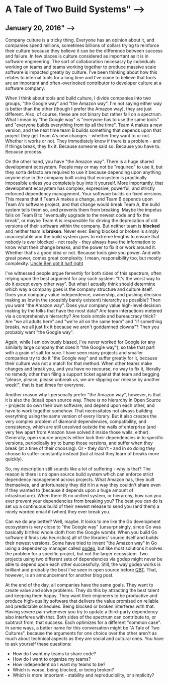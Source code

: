 # A Tale of Two Build Systems" -->
## January 20, 2016" -->

Company culture is a tricky thing.  Everyone has an opinion about it, and
companies spend millions, sometimes billions of dollars trying to reinforce
their culture because they believe it can be the difference between success and
failure.  In few places is culture considered as important as it is in software
engineering.  The sort of collaboration necesasry by individuals working on
teams and teams working together to produce massive scale software is impacted
greatly by culture.  I've been thinking about how this relates to internal
tools for a long time and I've come to believe that tools are an important and
often-overlooked contributor to developer culture at a software company.

When I think about tools and build culture, I divide companies into two groups,
"the Google way" and "the Amazon way".  I'm not saying either way is better
than the other (though I prefer the Amazon way), they are just different.
Also, of course, these are not binary but rather fall on a spectrum.  What I
mean by "the Google way" is "everyone has to use the same tools" and "everyone
builds everything from tip all the time".  Team A makes a new version, and the
next time team B builds something that depends upon that project they get Team
A's new changes - whether they want to or not.  Whether it works or not.  They
immediately know if there is a problem - and if things break, they fix it.
Because someone said so.  Because you have to.  Because process.

On the other hand, you have "the Amazon way".  There is a huge shared
development ecosystem.  People may or may not be "required" to use it, but they
sorta defacto are required to use it because depending upon anything anyone
else in the company built using that ecosystem is practically impossible unless
you completely buy into it yourself.  More importantly, that development
ecosystem has complex, expressive, powerful, and strictly enforced dependency
management.  Your software builds on fixed versions.  This means that if Team A
makes a change, and Team B depends upon Team A's software project, and that
change would break Team A, the build system tells them so, and prevents them
from breaking.  Maybe the impetus falls on Team B to "eventually upgrade to the
newest code and fix the break", or maybe Team A is responsible for driving the
deprecation of old versions of their software within the company.  But neither
team is **blocked** and neither team is **broken**.  Never ever.  Being
blocked or broken is simply unacceptable and the build system goes to extreme
lengths to ensure that nobody is ever blocked - not really - they always have
the information to know what their change breaks, and the power to fix it or
work around it.  Whether that's a good idea or not.  Because tools give you
power.  And with great power, comes great complexity.  I mean, responsibility
too, but mostly complexity.  [Uncle Ben got it half right](http://en.wikipedia.org/wiki/Uncle_Ben#.22With_great_power_comes_great_responsibility.22)

I've witnessed people argue fervently for both sides of this spectrum, often
relying upon the best argument for any such system: "It's the worst way to do
it except every other way".  But what I actually think should determine which
way a company goes is the company structure and culture itself.  Does your
company value independence, ownership, and pushing decision making as low in
the (possibly barely existent) hierarchy as possible?  Then you want "the
Amazon way".  Does your company value high-level decision making by the folks
that have the most data?  Are team interactions metered via a comprehensive
hierarchy?  Are tools simple and bureaucracy thick?  Are "we all adults here"
and "we're all on the same team" and "if something breaks, we all just fix it
because we aren't goddamned clowns"?  Then you probably want "the Google way".

Again, while I am obviously biased, I've never worked for Google (or any
similarly large company that does it "the Google way"), so take that part with
a grain of salt for sure.  I have seen many projects and smaller companies try
to do it "the Google way" and suffer greatly for it, because their culture was
not a match for that method.  When other teams make changes and break you, and
you have no recourse, no way to fix it, literally no remedy other than filing a
support ticket against that team and begging "please, please, please unbreak
us, we are slipping our release by another week!", that is bad times for
everyone.

Another reason why I personally prefer "the Amazon way", however, is that it is
also the (ideal) open source way.  There *is* no hierarchy in Open Source -
projects do own their own software, and depend upon each other, and have to work
together somehow.  That necessitates not always building everything using the
same version of every library.  But it also creates the very complex problem of
diamond dependencies, compatibility, and consistency, which are still unsolved
outside the walls of enterprise (and very few apart from Amazon have solved it
inside those walls, either).  Generally, open source projects either lock their
dependencies in to specific versions, periodically try to bump those versions,
and suffer when they break (at a time of their choosing).  Or - they don't - and
in so doing they choose to suffer constantly instead (but at least they learn of
breaks more quickly).

So, my description still sounds like a lot of suffering - why is that?  The
reason is there is no open source build system which can enforce strict
dependency management across projects.  What Amazon has, they built themselves,
and unfortunately they did it in a way they couldn't share even if they wanted
to (because it depends upon a huge amount of infrastructure).  When there IS no
unified system, or hierarchy, how can you ever prevent your dependencies from
breaking you?  The best you can do is set up a continuous build of their newest
release to send you (and them) a nicely worded email if (when) they ever break
you.

Can we do any better?  Well, maybe.  It looks to me like the Go development
ecosystem is very close to "the Google way" (unsurprisingly, since Go was
basically birthed whole cloth from the Google womb).  When you build Go
software it finds (via heuristics) all of the libraries' source itself and
builds their newest versions.  Some have tried to invent "the Amazon way" in Go
using a dependency manager called [godep](https://github.com/tools/godep), but like most solutions it
solves the problem for a specific project, but not the larger ecosystem.  Two
projects using two different sets of dependencies via godep might never be able
to depend upon each other successfully.  Still, the way godep works is
brilliant and probably the best I've seen in open source before
[QBT](https://qbtbuildtool.com).  That, however, is an announcement for another
blog post.

At the end of the day, all companies have the same goals.  They want to create
value and solve problems.  They do this by attracting the best talent and
keeping them happy.  They want their engineers to be productive and produce
high-quality software that delivers the value promised on reliable and
predictable schedules.  Being blocked or broken interferes with that.  Having
severe pain whenever you try to update a third-party dependency also interferes
with that.  Both sides of the spectrum can contribute to, or subtract from,
that success.  Each optimizes for a different "common case".  In some ways, a
better name for this conversation might be "A Tale of Two Cultures", because
the arguments for one choice over the other aren't as much about technical
aspects as they are social and cultural ones.  You have to ask yourself these
questions:

* How do I want my teams to share code?
* How do I want to organize my teams?
* How independent do I want my teams to be?
* Which is worse, being blocked, or being broken?
* Which is more important - stability and reproducibility, or simplicity?
